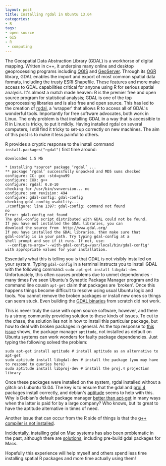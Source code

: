 ```yaml
---
layout: post
title: Installing rgdal in Ubuntu 13.04 
categories:
- R
tags:
- open source
- GIS
- R
 - computing
---
```

The Geospatial Data Abstraction Library (GDAL) is a workhorse of digital mapping.
Written in c++, it underpins many online and desktop geoprocessing programs including
[QGIS](http://www.qgis.org/en/site/) and [GeoServer](http://geoserver.org/display/GEOS/Welcome).
Through its [OGR](http://www.gdal.org/ogr/) library, 
GDAL enables the import and export of most 
common spatial data formats, including the trusty ESRI Shapefile. 
These features and more make access to GDAL capabilities critical for 
anyone using R for serious spatial analysis. It's almost a match made heaven:
R is the premier free and open source program for statistical analysis; GDAL 
is one of the top geoprocessing libraries and is also free and open source. 
This has led to the creation of [rgdal](http://cran.r-project.org/web/packages/rgdal/index.html), 
a 'wrapper' that allows R to access all of GDAL's wonderful tools. 
Importantly for free software advocates, both work in Linux. The only problem 
is that installing GDAL in a way that is accessible to R in Linux is tricky, to put it mildly. 
Having installed rgdal on several computers, I still find it tricky to set-up correctly 
on new machines. The aim of this post is to make it less painful to others.

<!--more-->
R provides a cryptic response to the install command `install.packages("rgdal")` first time around:

```
downloaded 1.5 Mb

* installing *source* package ‘rgdal’ ...
** package ‘rgdal’ successfully unpacked and MD5 sums checked
configure: CC: gcc -std=gnu99
configure: CXX: g++
configure: rgdal: 0.8-10
checking for /usr/bin/svnversion... no
configure: svn revision: 494
configure: gdal-config: gdal-config
checking gdal-config usability... 
./configure: line 1397: gdal-config: command not found
no
Error: gdal-config not found
The gdal-config script distributed with GDAL could not be found.
If you have not installed the GDAL libraries, you can
download the source from  http://www.gdal.org/
If you have installed the GDAL libraries, then make sure that
gdal-config is in your path. Try typing gdal-config at a
shell prompt and see if it runs. If not, use:
 --configure-args='--with-gdal-config=/usr/local/bin/gdal-config'
with appropriate values for your installation. 
```

Essentially what this is telling you is that GDAL is not 
visibly installed on your system. Typing `gdal-config` in 
a terminal instructs you to install GDAL with the following command:
`sudo apt-get install libgdal-dev`. Unfortunately, this 
often causes problems due to unmet dependencies - many times
I've seen Ubuntu's Synaptic Package Manager program and its 
command line cousin `apt-get` claim that packages are 'broken'.
Once this happens things become difficult to resolve using usual 
Ubuntu logic and tools. You cannot remove the broken packages or install 
new ones so things can seem stuck. 
Even building the [GDAL binaries](http://trac.osgeo.org/gdal/wiki/BuildingOnUnix) from 
scratch did not work. 

This is never truly the case with open source software, however, and
there is a strong community providing solution to these kinds of issues. 
To cut to the chase, the solution lies not in how to install this particular
package, but how to deal with broken packages in general.
As the top response to [this issue](http://askubuntu.com/questions/223237/unable-to-correct-problems-you-have-held-broken-packages) shows, the package manager `aptitude`, not installed as default on Ubuntu systems
can work wonders for faulty package dependencies. Just typing the following solved the problem:

``` 
sudo apt-get install aptitude # install aptitude as an alternative to apt-get
sudo aptitude install libgdal-dev # install the package (you may have to respond to queries here)
sudo aptitude install libproj-dev # install the proj.4 projection library
```

Once these packages were installed on the system, rgdal installed without a glitch on Lubuntu
13.04. The key is to ensure that the gdal and [proj.4](http://trac.osgeo.org/proj/)
 packages install correctly, and 
debian's [aptitude](https://wiki.debian.org/Aptitude) seems to help with this. 
Why is Debian's default package manager [better than apt-get](http://askubuntu.com/questions/1743/is-aptitude-still-considered-superior-to-apt-get) 
in many ways when the latter is paid for by a large company? Who knows, but its great to 
have the aptitude alternative in times of need.

Another issue that can occur from the R side of things is that the 
[g++ compiler is not installed](http://stackoverflow.com/questions/15569720/install-rgdal-library-in-rstudio-gdalallregister-not-found-in-libgdal).  

Incidentally, installing gdal on Mac systems has also been problematic in the past, 
although there are [solutions](http://spatial.ly/2010/11/installing-rgdal-on-mac-os-x/), 
including pre-build gdal packages for Macs. 

Hopefully this experience will help myself and others spend less time 
installing spatial R packages and more time actually using them!

